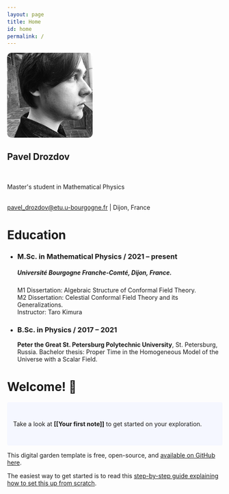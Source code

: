 ```yaml
---
layout: page
title: Home 
id: home
permalink: /
---
```

<p align="center"> 

<img src="https://raw.githubusercontent.com/senseofeternity/drozdov/master/_pages/image-2.png" alt="photo" width="200"/> <br>


<h2> Pavel Drozdov </h2> <br>
<p> Master's student in Mathematical Physics </p> <br>
<a href="mailto:pavel_drozdov@etu.u-bourgogne.fr">pavel_drozdov@etu.u-bourgogne.fr</a> | Dijon, France <br> 

</p>

# Education 
- ### M.Sc. in Mathematical Physics / 2021 – present
	##### Université Bourgogne Franche-Comté, Dijon, France. <br>
	M1 Dissertation: Algebraic Structure of Conformal Field Theory. <br>
	M2 Dissertation: Celestial Conformal Field Theory and its Generalizations.<br>
	Instructor: Taro Kimura
* ### B.Sc. in Physics / 2017 – 2021
	**Peter the Great St. Petersburg Polytechnic University**, St. Petersburg, Russia.
	Bachelor thesis: Proper Time in the Homogeneous Model of the Universe with a Scalar Field.


# Welcome! 🌱

<p style="padding: 3em 1em; background: #f5f7ff; border-radius: 4px;">
  Take a look at <span style="font-weight: bold">[[Your first note]]</span> to get started on your exploration.
</p>





This digital garden template is free, open-source, and [available on GitHub here](https://github.com/maximevaillancourt/digital-garden-jekyll-template).

The easiest way to get started is to read this [step-by-step guide explaining how to set this up from scratch](https://maximevaillancourt.com/blog/setting-up-your-own-digital-garden-with-jekyll).

<style>
  .wrapper {
    max-width: 46em;
  }
</style>
